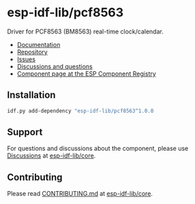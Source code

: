 # esp-idf-lib/pcf8563

Driver for PCF8563 (BM8563) real-time clock/calendar.

* [Documentation](https://esp-idf-lib.github.io/pcf8563/)
* [Repository](https://github.com/esp-idf-lib/pcf8563)
* [Issues](https://github.com/esp-idf-lib/pcf8563/issues)
* [Discussions and questions](https://github.com/esp-idf-lib/core/discussions)
* [Component page at the ESP Component Registry](https://components.espressif.com/components/esp-idf-lib/pcf8563)

## Installation

```sh
idf.py add-dependency "esp-idf-lib/pcf8563^1.0.0
```

## Support

For questions and discussions about the component, please use
[Discussions](https://github.com/esp-idf-lib/core/discussions)
at [esp-idf-lib/core](https://github.com/esp-idf-lib/core).

## Contributing

Please read [CONTRIBUTING.md](https://github.com/esp-idf-lib/core/blob/main/CONTRIBUTING.md)
at [esp-idf-lib/core](https://github.com/esp-idf-lib/core).
